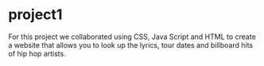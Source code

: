 # project1

For this project we collaborated using  CSS, Java Script and HTML to create a website that allows you to look up the lyrics, tour dates and billboard hits of hip hop artists. 
